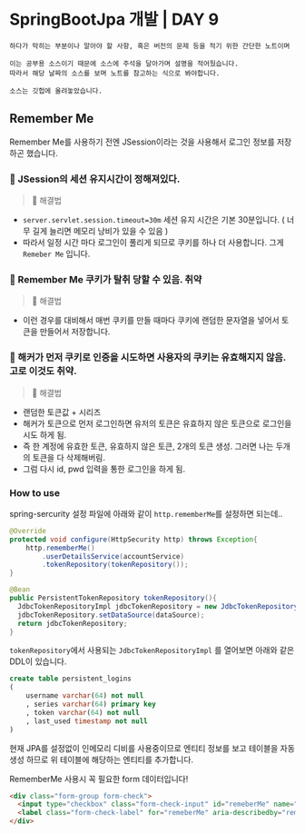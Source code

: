 # SpringBootJpa 개발 | DAY 9
```
하다가 막히는 부분이나 알아야 할 사항, 혹은 버전의 문제 등을 적기 위한 간단한 노트이며

이는 공부용 소스이기 때문에 소스에 주석을 달아가며 설명을 적어뒀습니다.
따라서 해당 날짜의 소스를 보며 노트를 참고하는 식으로 봐야합니다.

소스는 깃헙에 올려놓았습니다.
```

## Remember Me

Remember Me를 사용하기 전엔 JSession이라는 것을 사용해서 로그인 정보를 저장하곤 했습니다.

### 👿 JSession의 세션 유지시간이 정해져있다.
> 🔑 해결법
- ``` server.servlet.session.timeout=30m ``` 세션 유지 시간은 기본 30분입니다. ( 너무 길게 늘리면 메모리 낭비가 있을 수 있음 )
- 따라서 일정 시간 마다 로그인이 풀리게 되므로 쿠키를 하나 더 사용합니다. 그게 `Remeber Me` 입니다.
### 👿 Remember Me 쿠키가 탈취 당할 수 있음. 취약
> 🔑 해결법
- 이런 경우를 대비해서 매번 쿠키를 만들 때마다 쿠키에 랜덤한 문자열을 넣어서 토큰을 만들어서 저장합니다.
### 👿 해커가 먼저 쿠키로 인증을 시도하면 사용자의 쿠키는 유효해지지 않음. 고로 이것도 취약.
> 🔑 해결법 
- 랜덤한 토큰값 + 시리즈
- 해커가 토큰으로 먼저 로그인하면 유저의 토큰은 유효하지 않은 토큰으로 로그인을 시도 하게 됨.
- 즉 한 계정에 유효한 토큰, 유효하지 않은 토큰, 2개의 토큰 생성. 그러면 나는 두개의 토큰을 다 삭제해버림.
- 그럼 다시 id, pwd 입력을 통한 로그인을 하게 됨.

### How to use
spring-sercurity 설정 파일에 아래와 같이 `http.rememberMe`를 설정하면 되는데..
```java
@Override
protected void configure(HttpSecurity http) throws Exception{
	http.rememberMe()  
	    .userDetailsService(accountService)  
	    .tokenRepository(tokenRepository());
}

@Bean  
public PersistentTokenRepository tokenRepository(){  
  JdbcTokenRepositoryImpl jdbcTokenRepository = new JdbcTokenRepositoryImpl();  
  jdbcTokenRepository.setDataSource(dataSource);  
  return jdbcTokenRepository;  
}
```
`tokenRepository`에서 사용되는 `JdbcTokenRepositoryImpl` 를 열어보면 아래와 같은 DDL이 있습니다.
```sql
create table persistent_logins 
(
	username varchar(64) not null
	, series varchar(64) primary key
	, token varchar(64) not null
	, last_used timestamp not null
)
```
현재 JPA를 설정없이 인메모리 디비를 사용중이므로 엔티티 정보를 보고 테이블을 자동생성 하므로 위 테이블에 해당하는 엔티티를 추가합니다.

RememberMe 사용시 꼭 필요한 form 데이터입니다!
```html
<div class="form-group form-check">  
  <input type="checkbox" class="form-check-input" id="remeberMe" name="remeber-me" checked>  
  <label class="form-check-label" for="remeberMe" aria-describedby="rememberMeHelp">로그인유지</label>  
</div>
```





